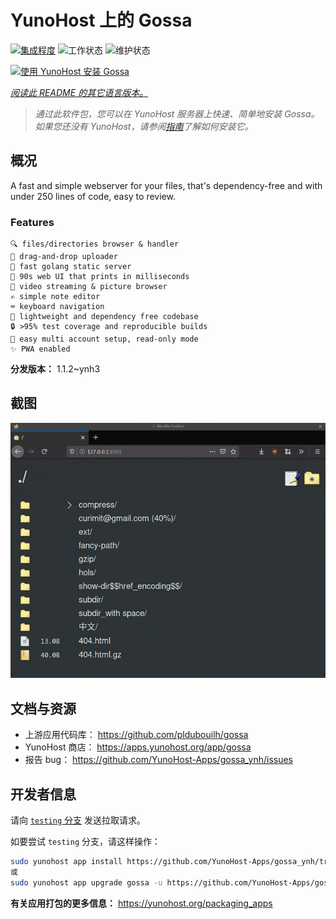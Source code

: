 <!--
注意：此 README 由 <https://github.com/YunoHost/apps/tree/master/tools/readme_generator> 自动生成
请勿手动编辑。
-->

# YunoHost 上的 Gossa

[![集成程度](https://apps.yunohost.org/badge/integration/gossa)](https://ci-apps.yunohost.org/ci/apps/gossa/)
![工作状态](https://apps.yunohost.org/badge/state/gossa)
![维护状态](https://apps.yunohost.org/badge/maintained/gossa)

[![使用 YunoHost 安装 Gossa](https://install-app.yunohost.org/install-with-yunohost.svg)](https://install-app.yunohost.org/?app=gossa)

*[阅读此 README 的其它语言版本。](./ALL_README.md)*

> *通过此软件包，您可以在 YunoHost 服务器上快速、简单地安装 Gossa。*  
> *如果您还没有 YunoHost，请参阅[指南](https://yunohost.org/install)了解如何安装它。*

## 概况

A fast and simple webserver for your files, that's dependency-free and with under 250 lines of code, easy to review.

### Features

    🔍 files/directories browser & handler
    📩 drag-and-drop uploader
    🥂 fast golang static server
    💾 90s web UI that prints in milliseconds
    📸 video streaming & picture browser
    ✍️ simple note editor
    ⌨️ keyboard navigation
    🚀 lightweight and dependency free codebase
    🔒 >95% test coverage and reproducible builds
    💑 easy multi account setup, read-only mode
    ✨ PWA enabled


**分发版本：** 1.1.2~ynh3

## 截图

![Gossa 的截图](./doc/screenshots/screenshot.png)

## 文档与资源

- 上游应用代码库： <https://github.com/pldubouilh/gossa>
- YunoHost 商店： <https://apps.yunohost.org/app/gossa>
- 报告 bug： <https://github.com/YunoHost-Apps/gossa_ynh/issues>

## 开发者信息

请向 [`testing` 分支](https://github.com/YunoHost-Apps/gossa_ynh/tree/testing) 发送拉取请求。

如要尝试 `testing` 分支，请这样操作：

```bash
sudo yunohost app install https://github.com/YunoHost-Apps/gossa_ynh/tree/testing --debug
或
sudo yunohost app upgrade gossa -u https://github.com/YunoHost-Apps/gossa_ynh/tree/testing --debug
```

**有关应用打包的更多信息：** <https://yunohost.org/packaging_apps>

